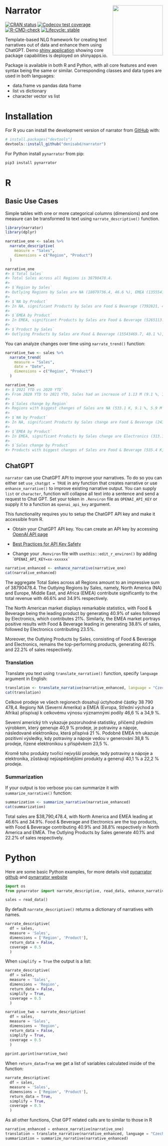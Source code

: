 
<!-- README.md is generated from README.Rmd. Please edit that file -->

# Narrator <img src="man/figures/hex.png" align="right" width="160"/>

<!-- badges: start -->

[![CRAN
status](https://www.r-pkg.org/badges/version/narrator)](https://CRAN.R-project.org/package=narrator)
[![Codecov test
coverage](https://codecov.io/gh/denisabd/narrator/branch/main/graph/badge.svg)](https://app.codecov.io/gh/denisabd/narrator?branch=main)
[![R-CMD-check](https://github.com/denisabd/narrator/actions/workflows/R-CMD-check.yaml/badge.svg)](https://github.com/denisabd/narrator/actions/workflows/R-CMD-check.yaml)
[![Lifecycle:
stable](https://img.shields.io/badge/lifecycle-stable-green.svg)](https://lifecycle.r-lib.org/articles/stages.html#stable)

<!-- badges: end -->

Template-based NLG framework for creating text narratives out of data
and enhance them using ChatGPT. Demo [shiny
application](https://deny.shinyapps.io/narrator_app/) showing core
package capabilities is deployed on shinyapps.io.

Package is available in both R and Python, with all core features and
even syntax being the same or similar. Corresponding classes and data
types are used in both languages:

- data.frame vs pandas data frame
- list vs dictionary
- character vector vs list

# Installation

For R you can install the development version of narrator from
[GitHub](https://github.com/) with:

``` r
# install.packages("devtools")
devtools::install_github("denisabd/narrator")
```

For Python install `pynarrator` from pip:

``` bash
pip3 install pynarrator
```

# R

## Basic Use Cases

Simple tables with one or more categorical columns (dimensions) and one
measure can be transformed to text using `narrate_descriptive()`
function.

``` r
library(narrator)
library(dplyr)
```

``` r
narrative_one <- sales %>%
  narrate_descriptive(
    measure = "Sales",
    dimensions = c("Region", "Product")
  )

narrative_one
#> $`Total Sales`
#> Total Sales across all Regions is 38790478.4.
#> 
#> $`Region by Sales`
#> Outlying Regions by Sales are NA (18079736.4, 46.6 %), EMEA (13555412.7, 34.9 %).
#> 
#> $`NA by Product`
#> In NA, significant Products by Sales are Food & Beverage (7392821, 40.9 %), Electronics (3789132.7, 21 %).
#> 
#> $`EMEA by Product`
#> In EMEA, significant Products by Sales are Food & Beverage (5265113.2, 38.8 %), Electronics (3182803.4, 23.5 %).
#> 
#> $`Product by Sales`
#> Outlying Products by Sales are Food & Beverage (15543469.7, 40.1 %), Electronics (8608962.8, 22.2 %).
```

You can analyze changes over time using `narrate_trend()` function:

``` r
narrative_two <- sales %>%
  narrate_trend(
    measure = "Sales",
    date = "Date",
    dimensions = c("Region", "Product")
  )

narrative_two
#> $`2021 YTD vs 2020 YTD`
#> From 2020 YTD to 2021 YTD, Sales had an increase of 1.13 M (9.1 %, 12.42 M to 13.55 M).
#> 
#> $`Sales change by Region`
#> Regions with biggest changes of Sales are NA (533.1 K, 9.1 %, 5.9 M to 6.4 M), EMEA (416.9 K, 9.91 %, 4.2 M to 4.6 M).
#> 
#> $`NA by Product`
#> In NA, significant Products by Sales change are Food & Beverage (243.3 K, 9.92 %, 2.5 M to 2.7 M), Tools (190.5 K, 32.72 %, 582.2 K to 772.7 K).
#> 
#> $`EMEA by Product`
#> In EMEA, significant Products by Sales change are Electronics (313.1 K, 36.05 %, 868.6 K to 1.2 M), Food & Beverage (244.8 K, 15.01 %, 1.6 M to 1.9 M).
#> 
#> $`Sales change by Product`
#> Products with biggest changes of Sales are Food & Beverage (535.4 K, 10.63 %, 5 M to 5.6 M), Electronics (525.9 K, 19.79 %, 2.7 M to 3.2 M).
```

## ChatGPT

`narrator` can use ChatGPT API to improve your narratives. To do so you
can either set `use_chatgpt = TRUE` in any function that creates
narrative or use `enhance_narrative()` to improve existing narrative
output. You can supply `list` or `character`, function will collapse all
text into a sentence and send a request to Chat GPT. Set your token in
`.Renviron` file as `OPENAI_API_KEY` or supply it to a function as
`openai_api_key` argument.

This functionality requires you to setup the ChatGPT API key and make it
accessible from R.

- Obtain your ChatGPT API key. You can create an API key by accessing
  [OpenAI API page](https://platform.openai.com/account/api-keys)

- [Best Practices for API Key
  Safety](https://help.openai.com/en/articles/5112595-best-practices-for-api-key-safety)

- Change your `.Renviron` file with `usethis::edit_r_environ()` by
  adding \``` OPENAI_API_KEY=xx-xxxxxx` ``

``` r
narrative_enhanced <- enhance_narrative(narrative_one)
cat(narrative_enhanced)
```

The aggregate Total Sales across all Regions amount to an impressive sum
of 38790478.4. The Outlying Regions by Sales, namely, North America (NA)
and Europe, Middle East, and Africa (EMEA) contribute significantly to
the total revenue with 46.6% and 34.9% respectively.

The North American market displays remarkable statistics, with Food &
Beverage being the leading product by generating 40.9% of sales followed
by Electronics, which contributes 21%. Similarly, the EMEA market
portrays positive results with Food & Beverage leading in generating
38.8% of sales, followed by Electronics contributing 23.5%.

Moreover, the Outlying Products by Sales, consisting of Food & Beverage
and Electronics, remains the top-performing products, generating 40.1%
and 22.2% of sales respectively.

### Translation

Translate you text using `translate_narrative()` function, specify
`language` argument in English:

``` r
translation <- translate_narrative(narrative_enhanced, language = "Czech")
cat(translation)
```

Celkové prodeje ve všech regionech dosahují úctyhodné částky 38 790
478,4. Regiony NA (Severní Amerika) a EMEA (Evropa, Střední východ a
Afrika) přispívají k celkovému výnosu významnými podíly 46,6 % a 34,9 %.

Severní americký trh vykazuje pozoruhodné statistiky, přičemž předním
výrobkem, který generuje 40,9 % prodeje, je potraviny a nápoje,
následované elektronikou, která přispívá 21 %. Podobně EMEA trh ukazuje
pozitivní výsledky, kdy potraviny a nápoje vedou v generování 38,8 %
prodeje, řízené elektronikou s příspěvkem 23,5 %.

Kromě toho produkty tvořící nejvyšší prodeje, tedy potraviny a nápoje a
elektronika, zůstávají nejúspěšnějšími produkty a generují 40,1 % a 22,2
% prodeje.

### Summarization

If your output is too verbose you can summarize it with
`summarize_narrative()` function:

``` r
summarization <- summarize_narrative(narrative_enhanced)
cat(summarization)
```

Total sales are \$38,790,478.4, with North America and EMEA leading at
46.6% and 34.9%. Food & Beverage and Electronics are the top products,
with Food & Beverage contributing 40.9% and 38.8% respectively in North
America and EMEA. The Outlying Products by Sales generate 40.1% and
22.2% of sales respectively.

# Python

Here are some basic Python examples, for more details visit [pynarrator
github](https://github.com/denisabd/pynarrator) and [pynarrator
website](https://denisabd.github.io/pynarrator/)

``` python
import os
from pynarrator import narrate_descriptive, read_data, enhance_narrative, translate_narrative, summarize_narrative
```

``` python
sales = read_data()
```

By default `narrate_descriptive()` returns a dictionary of narratives
with names.

``` python
narrate_descriptive(
  df = sales, 
  measure = 'Sales', 
  dimensions = ['Region', 'Product'], 
  return_data = False, 
  coverage = 0.5
  )
```

When `simplify = True` the output is a list:

``` python
narrate_descriptive(
  df = sales, 
  measure = 'Sales', 
  dimensions = 'Region', 
  return_data = False, 
  simplify = True,
  coverage = 0.5
  )
```

``` python
narrative_two = narrate_descriptive(
  df = sales, 
  measure = 'Sales', 
  dimensions = 'Region', 
  return_data = False, 
  simplify = True,
  coverage = 0.5
  )
  
pprint.pprint(narrative_two)
```

When `return_data=True` we get a list of variables calculated inside of
the function:

``` python
narrate_descriptive(
  df = sales, 
  measure = 'Sales', 
  dimensions = ['Region', 'Product'], 
  return_data = True, 
  simplify = True,
  coverage = 0.5
  )
```

As all other functions, Chat GPT related calls are to similar to those
in R

``` python
narrative_enhanced = enhance_narrative(narrative_one)
translation = translate_narrative(narrative_enhanced, language = "Czech")
summarization = summarize_narrative(narrative_enhanced)
```
